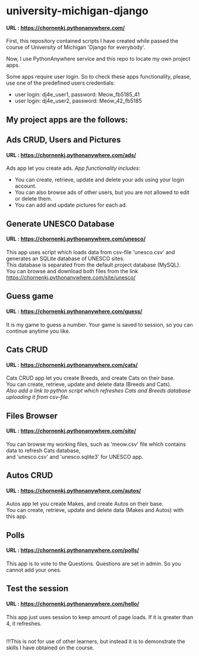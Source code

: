 # university-michigan-django

#### URL : <https://chornenkj.pythonanywhere.com/>
First, this repository contained scripts I have created while passed the course of
University of Michigan 'Django for everybody'.

Now, I use PythonAnywhere service and this repo to locate my own project apps.

Some apps require user login. So to check these apps functionality, please, use one of the predefined users credentials:
<ul>
  <li>user login: dj4e_user1, password: Meow_fb5185_41</li>
  <li>user login: dj4e_user2, password: Meow_42_fb5185</li>
</ul>
  
## My project apps are the follows:

## Ads CRUD, Users and Pictures
#### URL : <https://chornenkj.pythonanywhere.com/ads/>
Ads app let you create ads. <em>App functionality includes</em>:
<ul>
<li>You can create, retrieve, update and delete your ads using your login account.</li>
<li>You can also browse ads of other users, but you are not allowed to edit or delete them.</li>
<li>You can add and update pictures for each ad.</li>
</ul>

## Generate UNESCO Database
#### URL : <https://chornenkj.pythonanywhere.com/unesco/>
This app uses script which loads data from csv-file 'unesco.csv' and generates an SQLite database of UNESCO sites.<br/>
This database is separated from the default project database (MySQL).<br/>
You can browse and download both files from the link <https://chornenkj.pythonanywhere.com/site/unesco/>

## Guess game
#### URL : <https://chornenkj.pythonanywhere.com/guess/>
It is my game to guess a number. Your game is saved to session, so you can continue anytime you like.

## Cats CRUD
#### URL : <https://chornenkj.pythonanywhere.com/cats/>
Cats CRUD app let you create Breeds, and create Cats on their base.<br/>
You can create, retrieve, update and delete data (Breeds and Cats).<br/>
<em>Also add a link to python script which refreshes Cats and Breeds database uploading it from csv-file.</em>

## Files Browser
#### URL : <https://chornenkj.pythonanywhere.com/site/>
You can browse my working files, such as 'meow.csv' file which contains data to refresh Cats database,<br/>
and 'unesco.csv' and 'unesco.sqlite3' for UNESCO app.

## Autos CRUD
#### URL : <https://chornenkj.pythonanywhere.com/autos/>
Autos app let you create Makes, and create Autos on their base.<br/>
You can create, retrieve, update and delete data (Makes and Autos) with this app.

## Polls
#### URL : <https://chornenkj.pythonanywhere.com/polls/>
This app is to vote to the Questions. Questions are set in admin. So you cannot add your ones.

## Test the session
#### URL : <https://chornenkj.pythonanywhere.com/hello/>
This app just uses session to keep amount of page loads. If it is greater than 4, it refreshes.

<br/>
!!!This is not for use of other learners, but instead it is to demonstrate
the skills I have obtained on the course.
